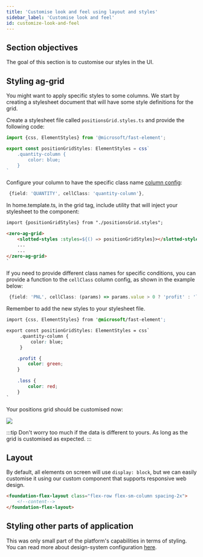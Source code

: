 ```yaml
---
title: 'Customise look and feel using layout and styles'
sidebar_label: 'Customise look and feel'
id: customize-look-and-feel
---
```


## Section objectives
The goal of this section is to customise our styles in the UI.

## Styling ag-grid

You might want to apply specific styles to some columns. 
We start by creating a stylesheet document that will have some style definitions for the grid.

Create a stylesheet file called `positionsGrid.styles.ts` and provide the following code:

```typescript title='positionsGrid.styles.ts'
import {css, ElementStyles} from '@microsoft/fast-element';

export const positionGridStyles: ElementStyles = css`
    .quantity-column {
        color: blue;
    }
`
```

Configure your column to have the specific class name [column config](https://ag-grid.com/javascript-data-grid/cell-styles/#cell-class):

```typescript title="positionColumnDefs.ts"
 {field: 'QUANTITY', cellClass: 'quantity-column'},
```

In home.template.ts, in the grid tag, include utility that will inject your stylesheet to the component:

```html {1,4} title='home.template.ts'
import {positionGridStyles} from "./positionsGrid.styles";

<zero-ag-grid>
    <slotted-styles :styles=${() => positionGridStyles}></slotted-styles>
    ...    
    ...
</zero-ag-grid>
`
```

If you need to provide different class names for specific conditions, you can provide a function to the `cellClass` column config, as shown in the example below:

```typescript title="positionColumnDefs.ts"
 {field: 'PNL', cellClass: (params) => params.value > 0 ? 'profit' : 'loss'},
```

Remember to add the new styles to your stylesheet file.

```css {8-14} title='positionsGrid.styles.ts'
import {css, ElementStyles} from '@microsoft/fast-element';

export const positionGridStyles: ElementStyles = css`    
     .quantity-column {
         color: blue;
     }

    .profit {
        color: green;
    }
    
    .loss {
        color: red;
    }
`
```

Your positions grid should be customised now:

![](/img/positions-grid-with-customisation.png)

:::tip
Don't worry too much if the data is different to yours. As long as the grid is customised as expected.
:::

## Layout 
By default, all elements on screen will use `display: block`, but we can easily customise it using our custom component that supports responsive web design.

```html
<foundation-flex-layout class="flex-row flex-sm-column spacing-2x">
    <!--content-->
</foundation-flex-layout>
```


## Styling other parts of application
This was only small part of the platform's capabilities in terms of styling. You can read more about design-system configuration [here](/front-end/design-systems/introduction/).
